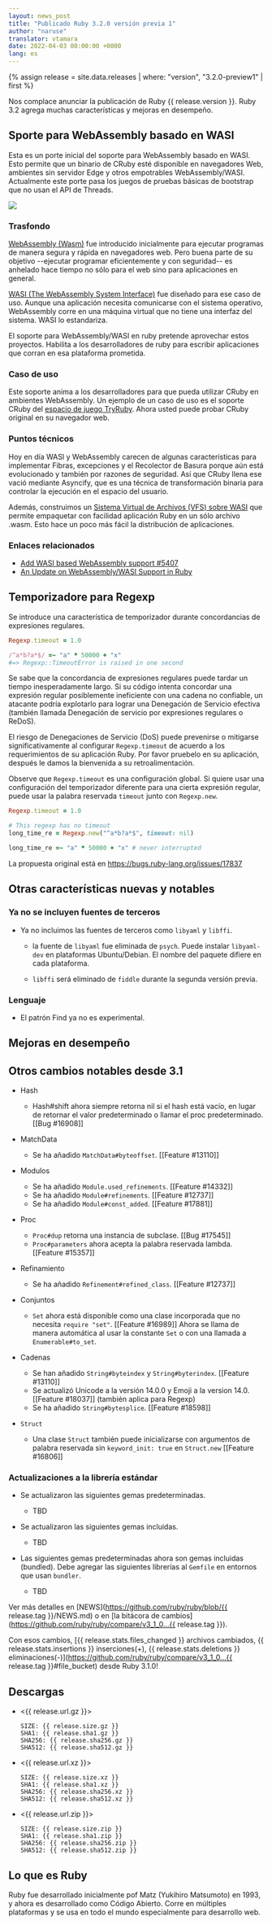 ```yaml
---
layout: news_post
title: "Publicado Ruby 3.2.0 versión previa 1"
author: "naruse"
translator: vtamara
date: 2022-04-03 00:00:00 +0000
lang: es
---
```


{% assign release = site.data.releases | where: "version", "3.2.0-preview1" | first %}

Nos complace anunciar la publicación de Ruby {{ release.version }}. Ruby 3.2
agrega muchas características y mejoras en desempeño.

## Sporte para WebAssembly basado en WASI

Esta es un porte inicial del soporte para WebAssembly basado en WASI.
Esto permite que un binario de CRuby esté disponible en navegadores Web,
ambientes sin servidor Edge y otros empotrables WebAssembly/WASI.
Actualmente este porte pasa los juegos de pruebas básicas de bootstrap
que no usan el API de Threads.

![](https://i.imgur.com/opCgKy2.png)

### Trasfondo

[WebAssembly (Wasm)](https://webassembly.org/) fue introducido inicialmente
para ejecutar programas de manera segura y rápida en navegadores web.
Pero buena parte de su objetivo --ejecutar programar eficientemente y con
seguridad-- es anhelado hace tiempo no sólo para el web sino para aplicaciones
en general.

[WASI (The WebAssembly System Interface)](https://wasi.dev/) fue diseñado
para ese caso de uso.  Aunque una aplicación necesita comunicarse con
el sistema operativo, WebAssembly corre en una máquina virtual que no tiene
una interfaz del sistema.  WASI lo estandariza.

El soporte para WebAssembly/WASI en ruby pretende aprovechar estos
proyectos.  Habilita a los desarrolladores de ruby para escribir aplicaciones
que corran en esa plataforma prometida.

### Caso de uso

Este soporte anima a los desarrolladores para que pueda utilizar
CRuby en ambientes WebAssembly.  Un ejemplo de un caso de uso es
el soporte CRuby del
[espacio de juego TryRuby](https://try.ruby-lang.org/playground/).
Ahora usted puede probar CRuby original en su navegador web.

### Puntos técnicos

Hoy en día WASI y WebAssembly carecen de algunas características para
implementar Fibras, excepciones y el Recolector de Basura porque aún está
evolucionado y también por razones de seguridad.
Así que CRuby llena ese vació mediante Asyncify, que es una técnica de
transformación binaria para controlar la ejecución en el espacio
del usuario.

Además, construimos un [Sistema Virtual de Archivos (VFS) sobre WASI](https://github.com/kateinoigakukun/wasi-vfs/wiki/Getting-Started-with-CRuby)
que permite empaquetar con facilidad aplicación Ruby en un sólo archivo
.wasm. Esto hace un poco más fácil la distribución de aplicaciones.


### Enlaces relacionados

* [Add WASI based WebAssembly support #5407](https://github.com/ruby/ruby/pull/5407)
* [An Update on WebAssembly/WASI Support in Ruby](https://itnext.io/final-report-webassembly-wasi-support-in-ruby-4aface7d90c9)

## Temporizadore para Regexp

Se introduce una característica de temporizador durante concordancias de
expresiones regulares.

```ruby
Regexp.timeout = 1.0

/^a*b?a*$/ =~ "a" * 50000 + "x"
#=> Regexp::TimeoutError is raised in one second
```

Se sabe que la concordancia de expresiones regulares puede tardar un tiempo
inesperadamente largo.  Si su código intenta concordar una expresión regular
posiblemente ineficiente con una cadena no confiable, un atacante podría
explotarlo para lograr una Denegación de Servicio efectiva (también llamada
Denegación de servicio por expresiones regulares o ReDoS).

El riesgo de Denegaciones de Servicio (DoS) puede prevenirse o mitigarse
significativamente al configurar `Regexp.timeout` de acuerdo a los
requerimientos de su aplicación Ruby.  Por favor pruebelo en su aplicación,
después le damos la bienvenida a su retroalimentación.

Observe que `Regexp.timeout` es una configuración global. Si quiere usar una
configuración del temporizador diferente para una cierta
expresión regular, puede usar la palabra reservada `timeout`
junto con `Regexp.new`.

```ruby
Regexp.timeout = 1.0

# This regexp has no timeout
long_time_re = Regexp.new("^a*b?a*$", timeout: nil)

long_time_re =~ "a" * 50000 + "x" # never interrupted
```

La propuesta original está en <https://bugs.ruby-lang.org/issues/17837>

## Otras características nuevas y notables

### Ya no se incluyen fuentes de terceros

* Ya no incluimos las fuentes de terceros como `libyaml` y `libffi`.

    * la fuente de `libyaml` fue eliminada de `psych`. Puede instalar
      `libyaml-dev` en plataformas Ubuntu/Debian. El nombre del
      paquete difiere en cada plataforma.

    * `libffi` será eliminado de `fiddle` durante la segunda versión previa.

### Lenguaje

* El patrón Find ya no es experimental.


## Mejoras en desempeño

## Otros cambios notables desde 3.1

* Hash
    * Hash#shift ahora siempre retorna nil si el hash está vacío,
      en lugar de retornar el valor predeterminado o llamar el
      proc predeterminado. [[Bug #16908]]

* MatchData
    * Se ha añadido `MatchData#byteoffset`. [[Feature #13110]]

* Modulos
    * Se ha añadido `Module.used_refinements`. [[Feature #14332]]
    * Se ha añadido `Module#refinements`. [[Feature #12737]]
    * Se ha añadido `Module#const_added`. [[Feature #17881]]

* Proc
    * `Proc#dup` retorna una instancia de subclase. [[Bug #17545]]
    * `Proc#parameters` ahora acepta la palabra reservada lambda. [[Feature #15357]]

* Refinamiento
    * Se ha añadido `Refinement#refined_class`. [[Feature #12737]]

* Conjuntos
    * `Set` ahora está disponible como una clase incorporada que no necesita
      `require "set"`. [[Feature #16989]]
      Ahora se llama de manera automática al usar la constante `Set` o con una
      llamada a `Enumerable#to_set`.

* Cadenas
    * Se han añadido `String#byteindex` y `String#byterindex`. [[Feature #13110]]
    * Se actualizó Unicode a la versión 14.0.0 y Emoji a la version 14.0. [[Feature #18037]]
      (también aplica para Regexp)
    * Se ha añadido `String#bytesplice`.  [[Feature #18598]]

* `Struct`
    * Una clase `Struct` también puede inicializarse con argumentos de
      palabra reservada sin `keyword_init: true` en `Struct.new` [[Feature #16806]]


### Actualizaciones a la librería estándar

*   Se actualizaron las siguientes gemas predeterminadas.

    * TBD

*   Se actualizaron las siguientes gemas incluidas.

    * TBD

*   Las siguientes gemas predeterminadas ahora son gemas incluidas (bundled).
    Debe agregar las siguientes librerías al `Gemfile` en entornos que usan
    `bundler`.

    * TBD

Ver más detalles en [NEWS](https://github.com/ruby/ruby/blob/{{ release.tag }}/NEWS.md)
o en [la bitácora de cambios](https://github.com/ruby/ruby/compare/v3_1_0...{{ release.tag }}).

Con esos cambios, [{{ release.stats.files_changed }} archivos cambiados, {{ release.stats.insertions }} inserciones(+), {{ release.stats.deletions }} eliminaciones(-)](https://github.com/ruby/ruby/compare/v3_1_0...{{ release.tag }}#file_bucket)
desde Ruby 3.1.0!

## Descargas

* <{{ release.url.gz }}>

      SIZE: {{ release.size.gz }}
      SHA1: {{ release.sha1.gz }}
      SHA256: {{ release.sha256.gz }}
      SHA512: {{ release.sha512.gz }}

* <{{ release.url.xz }}>

      SIZE: {{ release.size.xz }}
      SHA1: {{ release.sha1.xz }}
      SHA256: {{ release.sha256.xz }}
      SHA512: {{ release.sha512.xz }}

* <{{ release.url.zip }}>

      SIZE: {{ release.size.zip }}
      SHA1: {{ release.sha1.zip }}
      SHA256: {{ release.sha256.zip }}
      SHA512: {{ release.sha512.zip }}

## Lo que es Ruby

Ruby fue desarrollado inicialmente pof Matz (Yukihiro Matsumoto) en 1993,
y ahora es desarrollado como Código Abierto. Corre en múltiples plataformas
y se usa en todo el mundo especialmente para desarrollo web.
